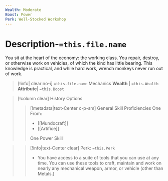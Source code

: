 ```yaml
---
Wealth: Moderate
Boost: Power
Perk: Well-Stocked Workshop
---
```

# Description-`=this.file.name`
You sit at the heart of the economy: the working class. You repair, destroy, or otherwise work on vehicles, of which the kind has little bearing. This knowledge is practical, and while hard work, wrench monkeys never run out of work.
>[!info| clear no-i] `=this.file.name` Mechanics
>**Wealth** | `=this.Wealth`   
>**Attribute**| `=this.Boost`

>[!column clear] History Options
>> [!metadata|text-Center c-p-sm] General Skill Proficiencies
>> One From:
>> - [[Mundocraft]]
>> - [[Artifice]]
>>
>> One Power Skill


>> [!info|text-Center clear] Perk: `=this.Perk`
>> - You have access to a suite of tools that you can use at any time. You can use these tools to craft, maintain and work on nearly any mechanical weapon, armor, or vehicle (other than Metals.)